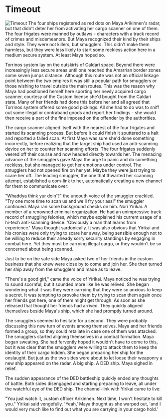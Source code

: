 # Timeout

![Timeout](images/timeout.jpg)
	The four ships registered as red dots on Maya Arikinnen's radar, but that didn't deter her from activating her cargo scanner on one of them. The four frigates were manned by outlaws - characters with a track record of crimes and misdemeanors. But Maya recognized their kind by their ships and style. They were not killers, but smugglers. This didn't make them harmless, but they were less likely to start some reckless action here in a medium secure system. At least Maya hoped so.
	<p>Torrinos system lay on the outskirts of Caldari space. Beyond there were increasingly less secure areas until one reached the Amarrian border zones some seven jumps distance. Although this route was not an official linkage point between the two empires it was still a popular path for smugglers or those wishing to travel outside the main routes. This was the reason why Maya had positioned herself here sporting her newly acquired cargo scanner, courtesy of the Custom license she'd bought from the Caldari state. Many of her friends had done this before her and all agreed that Torrinos system offered some good pickings. All she had to do was to sniff out some illegal or contraband goods and report her findings - she would then receive a part of the fine imposed on the offender by the authorities.
	</p>
<p>The cargo scanner aligned itself with the nearest of the four frigates and started its scanning process. But before it could finish it sputtered to a halt and reported a failed scan. At first Maya was sure she'd done something incorrectly, before realizing that the target ship had used an anti-scanning device on her to counter her scanning efforts. The four frigates suddenly veered off their course and now headed directly towards her. The menacing advance of the smugglers gave Maya the urge to panic and do something reckless, but she managed to get her emotions under control. The smugglers had not opened fire on her yet. Maybe they were just trying to scare her off. The leading smuggler, the one that thwarted her scanning attempt, established a com-link to her, automatically creating a new channel for them to communicate over:
	</p>
<p>"Whaddya think yur doin'?" the uncouth voice of the smuggler crackled. "Try one more time to scan us and we'll fry your ass!" the smuggler continued. Maya ran some background checks on him. Nori Yirikai. A member of a renowned criminal organization. He had an unimpressive track record of smuggling felonies, which maybe explained his current usage of a hi-tech anti-scanning device. 'Obviously a man that learns from experience.' Maya thought sardonically. It was also obvious that Yirikai and his cronies were only trying to scare her away, being sensible enough not to be willing to reduce their already sorry security standings by engaging in combat here. Yet they must be carrying illegal cargo, or they wouldn't be so concerned about being scanned.

</p>
<p>Just to be on the safe side Maya asked two of her friends in the custom business that she knew were close by to come and join her. She then turned her ship away from the smugglers and made as to leave.

</p>
<p>"There's a good girl," came the voice of Yirikai. Maya noticed he was trying to sound scornful, but it sounded more like he was relived. She began wondering what it was they were carrying that they were so anxious to keep a secret. It was tempting to provoke them by trying to scan them again once her friends got here, one of them might get through. As soon as she released that thought her friends had arrived. They quickly aligned themselves beside Maya's ship, which she had promptly turned around.

</p>
<p>The smugglers seemed to hesitate for a second. They were probably discussing this new turn of events among themselves. Maya and her friends formed a group, so they could retaliate in case one of them was attacked. The smugglers started aligning themselves in a combat formation. Maya began sweating. She had fervently hoped it wouldn't have to come to this, but it was clear that the smugglers were willing to attack them to keep the identity of their cargo hidden. She began preparing her ship for the onslaught. But just as the two sides were about to let loose their weaponry a new ship appeared on the radar. A big ship. A DED ship. Maya sighed in relief.

</p>
<p>The sudden appearance of the DED battleship quickly ended any thoughts of battle. Both sides disengaged and starting preparing to leave, all under the watchful eye of the DED ship. The channel-link with Yirikai came to live:

</p>
"You just watch it, custom officer Arikinnen. Next time, I won't hesitate to kill you." Yirikai said vengefully. 'Yeah,' Maya thought as she warped out, 'and I would very much like to find out what you are carrying in your cargo hold.'

                            
                        
